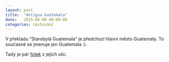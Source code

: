 ```yaml
---
layout: post
title:  "Antigua Guatemala"
date:   2015-06-08 00:00:00
categories: cestování
---
```


V překladu “Starobylá Guatemala” je předchozí hlavní město Guatemaly. To současné se jmenuje jen Guatemala :).

Tady je pár [fotek] z jejích ulic.

[fotek]: https://goo.gl/photos/NjyDcDEfvM9cX5Q18
